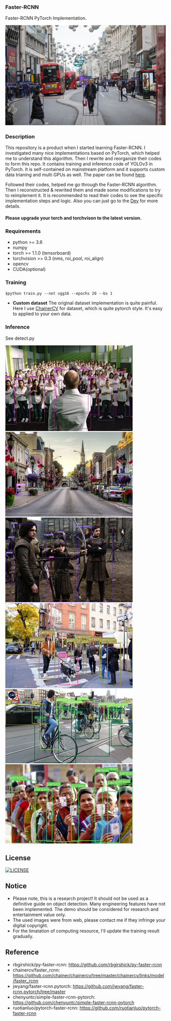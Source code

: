 ### Faster-RCNN
Faster-RCNN PyTorch Implementation.

![Vector](images/oxford-street_det.jpg)

### Description

This repository is a product when I started learning Faster-RCNN. I investigated many nice implementations based on PyTorch, which helped me to understand this algorithm. Then I rewrite and reorganize their codes to form this repo. It contains training and inference code of YOLOv3 in PyTorch. It is self-contained on mainstream platform and it supports custom data trianing and multi GPUs as well. The paper can be found [here](https://arxiv.org/abs/1506.01497). 

Followed their codes, helped me go through the Faster-RCNN algorithm. Then I reconstructed & rewrited them and made some modifications to try to reimplement it. It is recommended to read their codes to see the specific implementation steps and logic. Also you can just go to the [Dev](/Dev) for more details.

#### Please upgrade your torch and torchvison to the latest version. 


### Requirements

  - python >= 3.6
  - numpy
  - torch >= 1.1.0 (tensorboard)
  - torchvision >= 0.3 (nms, roi_pool, roi_align)
  - opencv
  - CUDA(optional)


### Training
```
$python train.py --net vgg16 --epochs 20 --bs 1
```
* **Custom dataset** The original dataset implementation is quite painful. Here I use [ChainerCV](https://github.com/chainer/chainercv) for dataset, which is quite pytorch style. It's easy to applied to your own data.


### Inference

See detect.py

  <img src="images/die-welle_det.jpg" width="400"> <img src="images/Adrian_det.jpg" width="400">
  <img src="images/timg3_det.jpg" width="400"> <img src="images/merlin_det.jpg" width="400">
  <img src="images/cycling-figures03_det.jpg" width="400"> <img src="images/India_det.jpg" width="400"> 


License
----
[![LICENSE](https://img.shields.io/badge/license-Anti%20996-blue.svg)](https://github.com/996icu/996.ICU/blob/master/LICENSE)


   
## Notice

* Please note, this is a research project! It should not be used as a definitive guide on object detection. Many engineering features have not been implemented. The demo should be considered for research and entertainment value only.
* The used images were from web, please contact me if they infringe your digital copyright.
* For the limatation of computing resource, I'll update the training result gradually.

## Reference
* rbgirshick/py-faster-rcnn: https://github.com/rbgirshick/py-faster-rcnn
* chainercv/faster_rcnn: https://github.com/chainer/chainercv/tree/master/chainercv/links/model/faster_rcnn
* jwyang/faster-rcnn.pytorch: https://github.com/jwyang/faster-rcnn.pytorch/tree/master
* chenyuntc/simple-faster-rcnn-pytorch: https://github.com/chenyuntc/simple-faster-rcnn-pytorch
* ruotianluo/pytorch-faster-rcnn: https://github.com/ruotianluo/pytorch-faster-rcnn 
